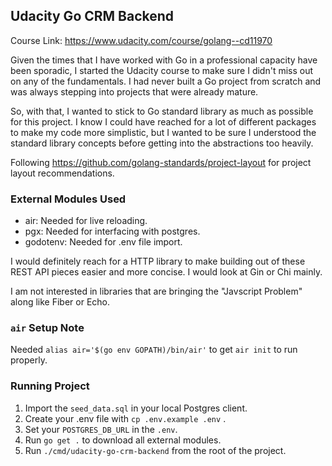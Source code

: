 ## Udacity Go CRM Backend

Course Link: https://www.udacity.com/course/golang--cd11970

Given the times that I have worked with Go in a professional capacity have been sporadic, I started the Udacity course to make sure I didn't miss out on any of the fundamentals.  I had never built a Go project from scratch and was always stepping into projects that were already mature.

So, with that, I wanted to stick to Go standard library as much as possible for this project.  I know I could have reached for a lot of different packages to make my code more simplistic, but I wanted to be sure I understood the standard library concepts before getting into the abstractions too heavily.

Following https://github.com/golang-standards/project-layout for project layout recommendations.

### External Modules Used

- air: Needed for live reloading.
- pgx: Needed for interfacing with postgres.
- godotenv: Needed for .env file import.

I would definitely reach for a HTTP library to make building out of these REST API pieces easier and more concise.  I would look at Gin or Chi mainly.

I am not interested in libraries that are bringing the "Javscript Problem" along like Fiber or Echo.  

### `air` Setup Note

Needed `alias air='$(go env GOPATH)/bin/air'` to get `air init` to run properly.

### Running Project

1. Import the `seed_data.sql` in your local Postgres client.
2. Create your .env file with `cp .env.example .env` .
3. Set your `POSTGRES_DB_URL` in the `.env`.
4. Run `go get .` to download all external modules.
4. Run `./cmd/udacity-go-crm-backend` from the root of the project.